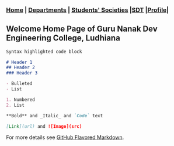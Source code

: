 ### [Home](.) | [Departments](Files/Departments.md) | [Students' Societies](Files/Societies.md) |[SDT](Files/SDT.md) |[Profile](Profiles.md)|

## Welcome Home Page of Guru Nanak Dev Engineering College, Ludhiana

```markdown
Syntax highlighted code block

# Header 1
## Header 2
### Header 3

- Bulleted
- List

1. Numbered
2. List

**Bold** and _Italic_ and `Code` text

[Link](url) and ![Image](src)
```

For more details see [GitHub Flavored Markdown](https://guides.github.com/features/mastering-markdown/).

